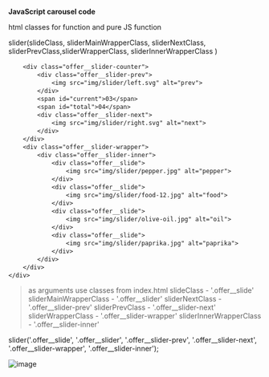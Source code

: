 **JavaScript carousel code**

html classes for function and pure JS function 

slider(slideClass, sliderMainWrapperClass, sliderNextClass, sliderPrevClass,sliderWrapperClass, sliderInnerWrapperClass )
><div class="offer__slider">
        <div class="offer__slider-counter">
            <div class="offer__slider-prev">
                <img src="img/slider/left.svg" alt="prev">
            </div>
            <span id="current">03</span>
            <span id="total">04</span>
            <div class="offer__slider-next">
                <img src="img/slider/right.svg" alt="next">
            </div>
        </div>
        <div class="offer__slider-wrapper">
            <div class="offer__slider-inner">
                <div class="offer__slide">
                    <img src="img/slider/pepper.jpg" alt="pepper">
                </div>
                <div class="offer__slide">
                    <img src="img/slider/food-12.jpg" alt="food">
                </div>
                <div class="offer__slide">
                    <img src="img/slider/olive-oil.jpg" alt="oil">
                </div>
                <div class="offer__slide">
                    <img src="img/slider/paprika.jpg" alt="paprika">
                </div>
            </div>
        </div>
    </div>



> as arguments use classes from index.html 
slideClass -  '.offer__slide'
sliderMainWrapperClass  -  '.offer__slider'
sliderNextClass  -  '.offer__slider-prev'
sliderPrevClass  - '.offer__slider-next'
sliderWrapperClass  - '.offer__slider-wrapper'
sliderInnerWrapperClass -  '.offer__slider-inner'

slider('.offer__slide', '.offer__slider', '.offer__slider-prev', '.offer__slider-next', '.offer__slider-wrapper', '.offer__slider-inner');

![image](https://user-images.githubusercontent.com/72445490/139540688-9bff1020-b498-4685-a7ee-e5bf4d9102e3.png)
